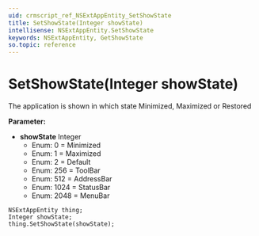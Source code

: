 ```yaml
---
uid: crmscript_ref_NSExtAppEntity_SetShowState
title: SetShowState(Integer showState)
intellisense: NSExtAppEntity.SetShowState
keywords: NSExtAppEntity, GetShowState
so.topic: reference
---
```


# SetShowState(Integer showState)

The application is shown in which state Minimized, Maximized or Restored

**Parameter:** 
 - **showState** Integer
     - Enum: 0 = Minimized 
     - Enum: 1 = Maximized 
     - Enum: 2 = Default 
     - Enum: 256 = ToolBar 
     - Enum: 512 = AddressBar 
     - Enum: 1024 = StatusBar 
     - Enum: 2048 = MenuBar 

```crmscript
NSExtAppEntity thing;
Integer showState;
thing.SetShowState(showState);
```

